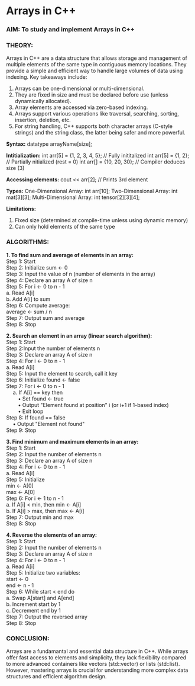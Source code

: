 # Arrays in C++

### AIM: To study and implement Arrays in C++

### THEORY:
Arrays in C++ are a data structure that allows storage and management of multiple elements of the same type in contiguous memory locations. They provide a simple and efficient way to handle large volumes of data using indexing.
Key takeaways include:
1. Arrays can be one-dimensional or multi-dimensional.
2. They are fixed in size and must be declared before use (unless dynamically allocated).
3. Array elements are accessed via zero-based indexing.
4. Arrays support various operations like traversal, searching, sorting, insertion, deletion, etc.
5. For string handling, C++ supports both character arrays (C-style strings) and the string class, the latter being safer and more powerful.


**Syntax:** datatype arrayName[size];

**Intitialization:**
int arr[5] = {1, 2, 3, 4, 5}; // Fully inititalized
int arr[5] = {1, 2}; // Partially nitialized (rest = 0)
int arr[] = {10, 20, 30}; // Compiler deduces size (3)

**Accessing elements:**
cout << arr[2]; // Prints 3rd element

**Types:**
One-Dimensional Array: int arr[10];
Two-Dimensional Array: int mat[3][3];
Multi-Dimensional Array: int tensor[2][3][4];

**Limitations:**
1. Fixed size (determined at compile-time unless using dynamic memory)
2. Can only hold elements of the same type

### ALGORITHMS:
**1. To find sum and average of elements in an array:**<br>
Step 1: Start<br>
Step 2: Initialize sum ← 0<br>
Step 3: Input the value of n (number of elements in the array)<br>
Step 4: Declare an array A of size n<br>
Step 5: For i ← 0 to n - 1<br>
        a. Read A[i]<br>
        b. Add A[i] to sum<br>
Step 6: Compute average: <br>
        average ← sum / n <br> 
Step 7: Output sum and average <br>
Step 8: Stop <br>

**2. Search an element in an array (linear search algorithm):**<br>
Step 1: Start<br>
Step 2:Input the number of elements n<br>
Step 3: Declare an array A of size n<br>
Step 4: For i ← 0 to n - 1<br>
        a. Read A[i]<br>
Step 5: Input the element to search, call it key<br>
Step 6: Initialize found ← false<br>
Step 7: For i ← 0 to n - 1<br>
        a. If A[i] == key then<br>
        • Set found ← true<br>
        • Output "Element found at position" i (or i+1 if 1-based index)<br>
        • Exit loop<br>
Step 8: If found == false<br>
        • Output "Element not found"<br>
Step 9: Stop<br>

**3. Find minimum and maximum elements in an array:**<br>
Step 1: Start<br>
Step 2: Input the number of elements n<br>
Step 3: Declare an array A of size n<br>
Step 4: For i ← 0 to n - 1<br>
        a. Read A[i]<br>
Step 5: Initialize<br>
        min ← A[0]<br>
        max ← A[0]<br>
Step 6: For i ← 1 to n - 1<br>
        a. If A[i] < min, then min ← A[i]<br>
        b. If A[i] > max, then max ← A[i]<br>
Step 7: Output min and max<br>
Step 8: Stop<br>

**4. Reverse the elements of an array:**<br>
Step 1: Start<br>
Step 2: Input the number of elements n<br>
Step 3: Declare an array A of size n<br>
Step 4: For i ← 0 to n - 1<br>
        a. Read A[i]<br>
Step 5: Initialize two variables:<br>
        start ← 0<br>
        end ← n - 1<br>
Step 6: While start < end do<br>
        a. Swap A[start] and A[end]<br>
        b. Increment start by 1<br>
        c. Decrement end by 1<br>
Step 7: Output the reversed array<br>
Step 8: Stop<br>

### CONCLUSION:
Arrays are a fundamantal and essential data structure in C++. While arrays offer fast access to elements and simplicity, they lack flexibility compared to more advanced containers like vectors (std::vector) or lists (std::list). However, mastering arrays is crucial for understanding more complex data structures and efficient algorithm design.
